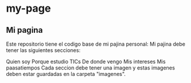 # my-page
## Mi pagina

Este repositorio tiene el codigo base de mi pajina personal: Mi pajina debe tener las siguientes secciones:

Quien soy
Porque estudio TICs
De donde vengo
Mis intereses
Mis paasatiempos
Cada seccion debe tener una imagen y estas imagenes deben estar guardadas en la carpeta "imagenes".
